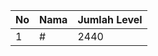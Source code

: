 | No | Nama            | Jumlah Level |
|----|-----------------|--------------|
| 1  | #    |    2440        |
